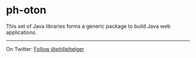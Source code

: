 # ph-oton
This set of Java libraries forms a generic package to build Java web applications.

---

On Twitter: <a href="https://twitter.com/philiphelger">Follow @philiphelger</a>
 